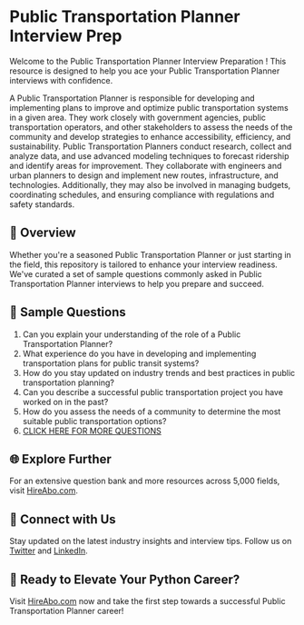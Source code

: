 # Public Transportation Planner Interview Prep

Welcome to the Public Transportation Planner Interview Preparation ! This resource is designed to help you ace your Public Transportation Planner interviews with confidence.

A Public Transportation Planner is responsible for developing and implementing plans to improve and optimize public transportation systems in a given area. They work closely with government agencies, public transportation operators, and other stakeholders to assess the needs of the community and develop strategies to enhance accessibility, efficiency, and sustainability. Public Transportation Planners conduct research, collect and analyze data, and use advanced modeling techniques to forecast ridership and identify areas for improvement. They collaborate with engineers and urban planners to design and implement new routes, infrastructure, and technologies. Additionally, they may also be involved in managing budgets, coordinating schedules, and ensuring compliance with regulations and safety standards.

## 🚀 Overview

Whether you're a seasoned Public Transportation Planner or just starting in the field, this repository is tailored to enhance your interview readiness. We've curated a set of sample questions commonly asked in Public Transportation Planner interviews to help you prepare and succeed.

## 📝 Sample Questions

1. Can you explain your understanding of the role of a Public Transportation Planner?
2. What experience do you have in developing and implementing transportation plans for public transit systems?
3. How do you stay updated on industry trends and best practices in public transportation planning?
4. Can you describe a successful public transportation project you have worked on in the past?
5. How do you assess the needs of a community to determine the most suitable public transportation options?
6. [CLICK HERE FOR MORE QUESTIONS](https://hireabo.com/job/23_2_19/Public%20Transportation%20Planner)

## 🌐 Explore Further

For an extensive question bank and more resources across 5,000 fields, visit [HireAbo.com](https://www.hireabo.com).

## 📱 Connect with Us

Stay updated on the latest industry insights and interview tips. Follow us on [Twitter](https://twitter.com/hireabo) and [LinkedIn](https://www.linkedin.com/in/hire-abo-3609972a8/).

## 🚀 Ready to Elevate Your Python Career?

Visit [HireAbo.com](https://www.hireabo.com) now and take the first step towards a successful Public Transportation Planner career!